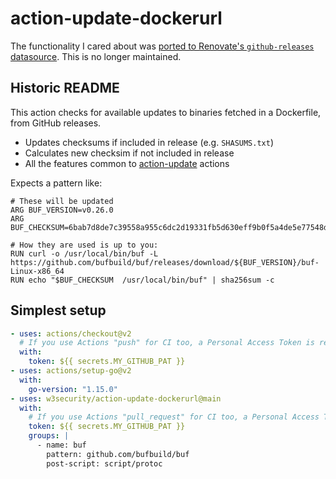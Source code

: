 # action-update-dockerurl

The functionality I cared about was [ported to Renovate's `github-releases` datasource](https://github.com/renovatebot/renovate/pull/10947). This is no longer maintained.

## Historic README

This action checks for available updates to binaries fetched in a Dockerfile, from GitHub releases.

- Updates checksums if included in release (e.g. `SHASUMS.txt`)
- Calculates new checksim if not included in release
- All the features common to [action-update](https://github.com/w3security/action-update) actions

Expects a pattern like:

```
# These will be updated
ARG BUF_VERSION=v0.26.0
ARG BUF_CHECKSUM=6bab7d8de7c39558a955c6dc2d19331fb5d630eff9b0f5a4de5e77548db20331

# How they are used is up to you:
RUN curl -o /usr/local/bin/buf -L https://github.com/bufbuild/buf/releases/download/${BUF_VERSION}/buf-Linux-x86_64
RUN echo "$BUF_CHECKSUM  /usr/local/bin/buf" | sha256sum -c
```

## Simplest setup

```yaml
- uses: actions/checkout@v2
  # If you use Actions "push" for CI too, a Personal Access Token is required for update PRs to trigger
  with:
    token: ${{ secrets.MY_GITHUB_PAT }}
- uses: actions/setup-go@v2
  with:
    go-version: "1.15.0"
- uses: w3security/action-update-dockerurl@main
  with:
    # If you use Actions "pull_request" for CI too, a Personal Access Token is required for update PRs to trigger
    token: ${{ secrets.MY_GITHUB_PAT }}
    groups: |
      - name: buf
        pattern: github.com/bufbuild/buf
        post-script: script/protoc
```
